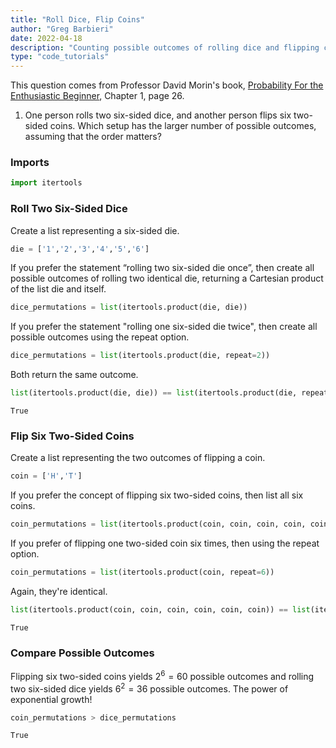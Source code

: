 ```yaml
---
title: "Roll Dice, Flip Coins"
author: "Greg Barbieri"
date: 2022-04-18
description: "Counting possible outcomes of rolling dice and flipping coins."
type: "code_tutorials"
---
```


This question comes from Professor David Morin's book, <a href="http://www.people.fas.harvard.edu/~djmorin/book.html">Probability For the Enthusiastic Beginner</a>, Chapter 1, page 26.

1. One person rolls two six-sided dice, and another person flips six two-sided coins. Which setup has the larger number of possible outcomes, assuming that the order matters?

### Imports


```python
import itertools
```

### Roll Two Six-Sided Dice

Create a list representing a six-sided die.


```python
die = ['1','2','3','4','5','6']
```

If you prefer the statement “rolling two six-sided die once”, then create all possible outcomes of rolling two identical die, returning a Cartesian product of the list die and itself.


```python
dice_permutations = list(itertools.product(die, die))
```

If you prefer the statement "rolling one six-sided die twice", then create all possible outcomes using the repeat option.


```python
dice_permutations = list(itertools.product(die, repeat=2))
```

Both return the same outcome.


```python
list(itertools.product(die, die)) == list(itertools.product(die, repeat=2))
```




    True



### Flip Six Two-Sided Coins

Create a list representing the two outcomes of flipping a coin.


```python
coin = ['H','T']
```

If you prefer the concept of flipping six two-sided coins, then list all six coins.


```python
coin_permutations = list(itertools.product(coin, coin, coin, coin, coin, coin))
```

If you prefer of flipping one two-sided coin six times, then using the repeat option.


```python
coin_permutations = list(itertools.product(coin, repeat=6))
```

Again, they're identical.


```python
list(itertools.product(coin, coin, coin, coin, coin, coin)) == list(itertools.product(coin, repeat=6))
```




    True



### Compare Possible Outcomes

Flipping six two-sided coins yields $2^6 = 60$ possible outcomes and rolling two six-sided dice yields $6^2 = 36$ possible outcomes. The power of exponential growth!


```python
coin_permutations > dice_permutations
```




    True


